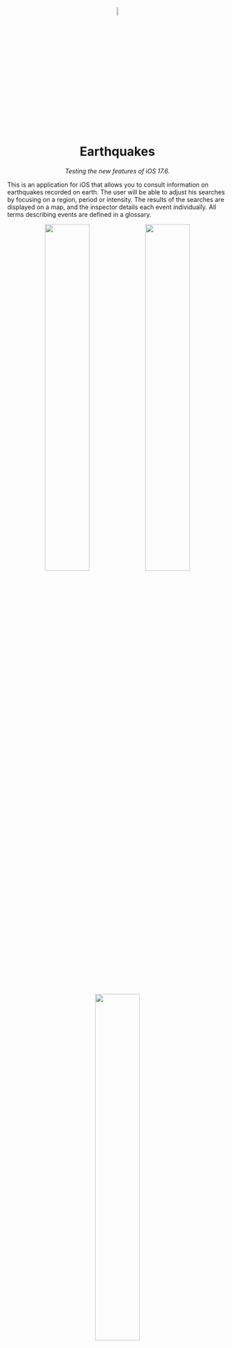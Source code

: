 <div align="center">
<img src="../assets/eqIcon.png?raw=true" width="7%"></img> 

# Earthquakes 
*Testing the new features of iOS 17.6.*
</div>

This is an application for iOS that allows you to consult information on earthquakes recorded on earth.
 The user will be able to adjust his searches by focusing on a region, period or intensity.
 The results of the searches are displayed on a map, and the inspector details each event individually.
 All terms describing events are defined in a glossary.
 
 <div align="center">
<img src="../assets/1.webp?raw=true" width="45%"></img>
<img src="../assets/2.webp?raw=true" width="45%"></img> 
<img src="../assets/3.webp?raw=true" width="45%"></img>
</div>